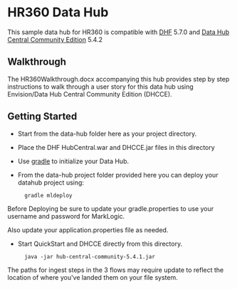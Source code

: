 # HR360 Data Hub

This sample data hub for HR360 is compatible with [DHF] 5.7.0 and [Data Hub Central Community Edition] 5.4.2

## Walkthrough

The HR360Walkthrough.docx accompanying this hub provides step by step instructions to walk through a user story for this data hub using Envision/Data Hub Central Community Edition (DHCCE). 

## Getting Started

* Start from the data-hub folder here as your project directory.
* Place the DHF HubCentral.war and DHCCE.jar files in this directory
* Use [gradle] to initialize your Data Hub.
* From the data-hub project folder provided here you can deploy your datahub project using: 

        gradle mldeploy  

Before Deploying be sure to update your gradle.properties to use your username and password for MarkLogic.

Also update your application.properties file as needed.

* Start QuickStart and DHCCE directly from this directory.
        
        java -jar hub-central-community-5.4.1.jar

The paths for ingest steps in the 3 flows may require update to reflect the location of where you've landed them on your file system.



[DHF]:https://github.com/marklogic/marklogic-data-hub
[Data Hub Central Community Edition]:https://github.com/marklogic-community/data-hub-central-community
[gradle]:https://docs.marklogic.com/datahub/5.4/projects/create-project-using-gradle.html